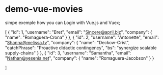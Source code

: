 # demo-vue-movies
simpe exemple how you can Login with Vue.js and Vuex;

[
	{
		"id": 1,
		"username": "Bret",
		"email": "Sincere@april.biz",
		"company": {
			"name": "Romaguera-Crona"
		}
	},
	{
		"id": 2,
		"username": "Antonette",
		"email": "Shanna@melissa.tv",
		"company": {
		  "name": "Deckow-Crist",
		  "catchPhrase": "Proactive didactic contingency",
		  "bs": "synergize scalable supply-chains"
		}
	},
	{
		"id": 3,
		"username": "Samantha",
		"email": "Nathan@yesenia.net",
		"company": {
		  "name": "Romaguera-Jacobson"
		}
	}
 
]
